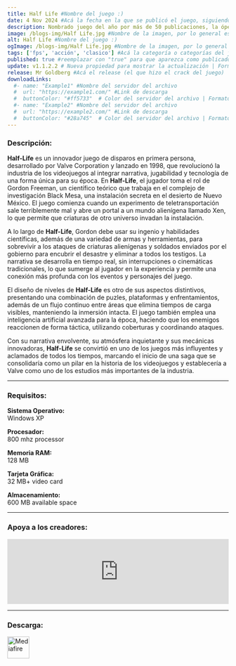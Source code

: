 ```yaml
---
title: Half Life #Nombre del juego :)
date: 4 Nov 2024 #Acá la fecha en la que se publicó el juego, siguiendo este formato: Dia "30", Mes "Oct", Año "2024" = como debe quedar: 30 Oct 2024
description: Nombrado juego del año por más de 50 publicaciones, la ópera prima de Valve mezcla acción y aventuras con una tecnología galardonada con varios premios, en un mundo terriblemente realista en el que los jugadores deberán esforzarse por sobrevivir. #Acá una mini descripción del juego
image: /blogs-img/Half Life.jpg #Nombre de la imagen, por lo general es exactamente el mismo nombre que el juego excluyendo lo ":" (Dos puntos)
alt: Half Life #Nombre del juego :)
ogImage: /blogs-img/Half Life.jpg #Nombre de la imagen, por lo general es exactamente el mismo nombre que el juego excluyendo lo ":" (Dos puntos)
tags: ['fps', 'acción', 'clasico'] #Acá la categoría o categorías del juego, si es más de una se coloca en este formato: ['categoría1', 'categoría2']
published: true #reemplazar con "true" para que aparezca como publicado
update: v1.1.2.2 # Nueva propiedad para mostrar la actualización | Formato: v1.0.0
release: Mr Goldberg #Acá el release (el que hizo el crack del juego) | Formato: Nicolhetti
downloadLinks:
  #- name: "Example1" #Nombre del servidor del archivo
  #  url: "https://example1.com/" #Link de descarga
  #  buttonColor: "#ff5733"  # Color del servidor del archivo | Formato hexadecimal | MediaFire: #0171F0 | Buzzheavier: #FF6600 |
  #- name: "Example2" #Nombre del servidor del archivo
  #  url: "https://example2.com/" #Link de descarga
  #  buttonColor: "#28a745"  # Color del servidor del archivo | Formato hexadecimal | MediaFire: #0171F0 | Buzzheavier: #FF6600 |
---
```


<!--En VSCode seleccionando una palabra, por ejemplo: "Half Life" y apretando Ctrl+F2 se seleccionan todas las palabras iguales-->

### Descripción:
**Half-Life** es un innovador juego de disparos en primera persona, desarrollado por Valve Corporation y lanzado en 1998, que revolucionó la industria de los videojuegos al integrar narrativa, jugabilidad y tecnología de una forma única para su época. En **Half-Life**, el jugador toma el rol de Gordon Freeman, un científico teórico que trabaja en el complejo de investigación Black Mesa, una instalación secreta en el desierto de Nuevo México. El juego comienza cuando un experimento de teletransportación sale terriblemente mal y abre un portal a un mundo alienígena llamado Xen, lo que permite que criaturas de otro universo invadan la instalación.

A lo largo de **Half-Life**, Gordon debe usar su ingenio y habilidades científicas, además de una variedad de armas y herramientas, para sobrevivir a los ataques de criaturas alienígenas y soldados enviados por el gobierno para encubrir el desastre y eliminar a todos los testigos. La narrativa se desarrolla en tiempo real, sin interrupciones o cinemáticas tradicionales, lo que sumerge al jugador en la experiencia y permite una conexión más profunda con los eventos y personajes del juego.

El diseño de niveles de **Half-Life** es otro de sus aspectos distintivos, presentando una combinación de puzles, plataformas y enfrentamientos, además de un flujo continuo entre áreas que elimina tiempos de carga visibles, manteniendo la inmersión intacta. El juego también emplea una inteligencia artificial avanzada para la época, haciendo que los enemigos reaccionen de forma táctica, utilizando coberturas y coordinando ataques.

Con su narrativa envolvente, su atmósfera inquietante y sus mecánicas innovadoras, **Half-Life** se convirtió en uno de los juegos más influyentes y aclamados de todos los tiempos, marcando el inicio de una saga que se consolidaría como un pilar en la historia de los videojuegos y establecería a Valve como uno de los estudios más importantes de la industria.
<!--Prompt para Chat-GPT: Hazme una descripción para el juego "Half Life" y cada que menciones "Half Life" ponlo en negrita -->

---

### Requisitos:
**Sistema Operativo:**  
Windows XP

**Procesador:**  
800 mhz processor

**Memoria RAM:**  
128 MB

**Tarjeta Gráfica:**  
32 MB+ video card

**Almacenamiento:**  
600 MB available space

<!--Si falta o sobra un requisito se quita o se agrega manteniendo el mismo formato-->

---

### Apoya a los creadores:
<iframe src="https://store.steampowered.com/widget/70/" frameborder="0" style="background-color: transparent; width: 100% !important; aspect-ratio: 646 / 190;"></iframe>

<!--Reemplazar los numeros (AppID) del juego (en este caso 2668510) por el numero (AppID) correspondiente con el juego a publicar-->
<!--El AppID se encuentra en la URL del Juego en Steam-->

---

### Descarga:

[<img src="https://gist.github.com/cxmeel/0dbc95191f239b631c3874f4ccf114e2/raw/download.svg" alt="Mediafire" height="50" />](https://www.mediafire.com/file/vig9k5fx1f7jw5m/Half-Life.zip/file)

<!-- # se debe reemplazar por el link de descarga-->

<!--NOMBRE-DEL-SERVICIO se debe reemplazar por el servicio donde está subido el juego-->